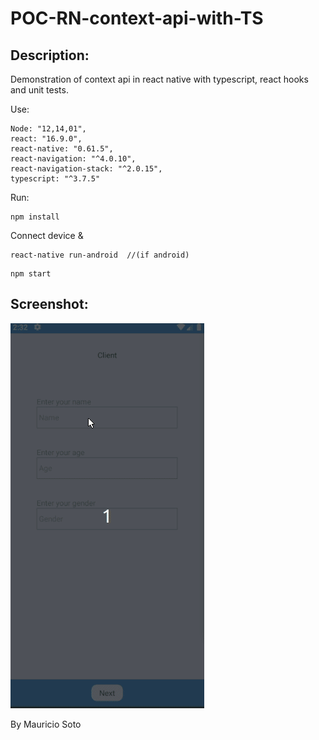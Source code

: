 # POC-RN-context-api-with-TS

## Description:
Demonstration of context api in react native with typescript, react hooks and unit tests.

Use:
```
Node: "12,14,01",
react: "16.9.0",
react-native: "0.61.5",
react-navigation: "^4.0.10",
react-navigation-stack: "^2.0.15",
typescript: "^3.7.5"
```


Run:

```
npm install
```

Connect device &

```
react-native run-android  //(if android)
```

```
npm start
```

## Screenshot:


![First Screen](/src/demo/screen.gif)


By Mauricio Soto